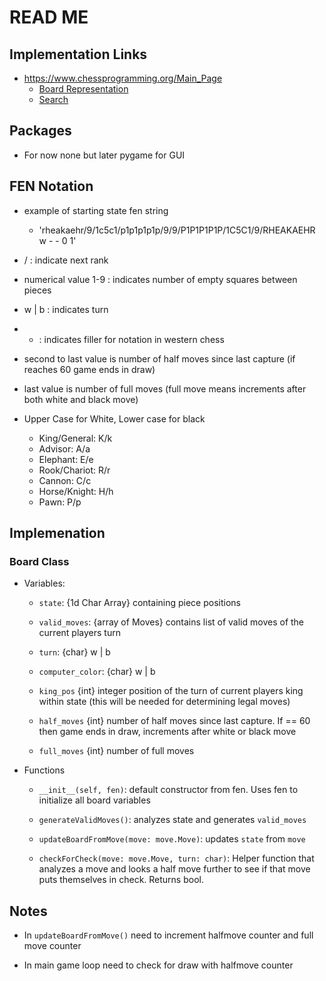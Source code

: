 # READ ME

## Implementation Links

* https://www.chessprogramming.org/Main_Page
	* [Board Representation](https://www.chessprogramming.org/Board_Representation)
	* [Search](https://www.chessprogramming.org/Search)

## Packages

* For now none but later pygame for GUI

## FEN Notation

* example of starting state fen string

    * 'rheakaehr/9/1c5c1/p1p1p1p1p/9/9/P1P1P1P1P/1C5C1/9/RHEAKAEHR w - - 0 1'

* / : indicate next rank

* numerical value 1-9 : indicates number of empty squares between pieces

* w | b : indicates turn

* - : indicates filler for notation in western chess

* second to last value is number of half moves since last capture (if reaches 60 game ends in draw)

* last value is number of full moves (full move means increments after both white and black move)

* Upper Case for White, Lower case for black
    * King/General: K/k
    * Advisor: A/a
    * Elephant: E/e
    * Rook/Chariot: R/r
    * Cannon: C/c
    * Horse/Knight: H/h
    * Pawn: P/p

## Implemenation

### Board Class

* Variables: 

	* ``state``: {1d Char Array} containing piece positions

	* ``valid_moves``: {array of Moves} contains list of valid moves of the current players turn

	* ``turn``: {char} w | b

	* ``computer_color``: {char} w | b

	* ``king_pos`` {int} integer position of the turn of current players king within state
                     (this will be needed for determining legal moves)
	* ``half_moves`` {int} number of half moves since last capture. If == 60 then game ends in draw, increments after white or black move

	* ``full_moves`` {int} number of full moves

* Functions

	* ``__init__(self, fen)``: default constructor from fen. Uses fen to initialize all board variables
	
	* ``generateValidMoves()``: analyzes state and generates ``valid_moves``

	* ``updateBoardFromMove(move: move.Move)``: updates ``state`` from ``move``

	* ``checkForCheck(move: move.Move, turn: char)``: Helper function that analyzes a move and looks a half move further to see if that move puts themselves in check. Returns bool.


## Notes

* In ``updateBoardFromMove()`` need to increment halfmove counter and full move counter

* In main game loop need to check for draw with halfmove counter










